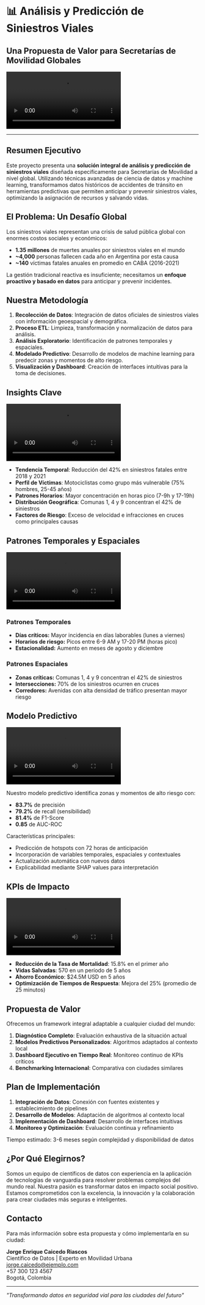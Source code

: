 # 📊 **Análisis y Predicción de Siniestros Viales**

## **Una Propuesta de Valor para Secretarías de Movilidad Globales**

![Portada](presentacion_ejecutiva/images/portada_animada.mp4)

---

## **Resumen Ejecutivo**

Este proyecto presenta una **solución integral de análisis y predicción de siniestros viales** diseñada específicamente para Secretarías de Movilidad a nivel global. Utilizando técnicas avanzadas de ciencia de datos y machine learning, transformamos datos históricos de accidentes de tránsito en herramientas predictivas que permiten anticipar y prevenir siniestros viales, optimizando la asignación de recursos y salvando vidas.

## **El Problema: Un Desafío Global**

Los siniestros viales representan una crisis de salud pública global con enormes costos sociales y económicos:

- **1.35 millones** de muertes anuales por siniestros viales en el mundo
- **~4,000** personas fallecen cada año en Argentina por esta causa
- **~140** víctimas fatales anuales en promedio en CABA (2016-2021)

La gestión tradicional reactiva es insuficiente; necesitamos un **enfoque proactivo y basado en datos** para anticipar y prevenir incidentes.

## **Nuestra Metodología**

1. **Recolección de Datos**: Integración de datos oficiales de siniestros viales con información geoespacial y demográfica.
2. **Proceso ETL**: Limpieza, transformación y normalización de datos para análisis.
3. **Análisis Exploratorio**: Identificación de patrones temporales y espaciales.
4. **Modelado Predictivo**: Desarrollo de modelos de machine learning para predecir zonas y momentos de alto riesgo.
5. **Visualización y Dashboard**: Creación de interfaces intuitivas para la toma de decisiones.

## **Insights Clave**

![Dashboard](presentacion_ejecutiva/images/insights_dashboard_animated.mp4)

- **Tendencia Temporal**: Reducción del 42% en siniestros fatales entre 2018 y 2021
- **Perfil de Víctimas**: Motociclistas como grupo más vulnerable (75% hombres, 25-45 años)
- **Patrones Horarios**: Mayor concentración en horas pico (7-9h y 17-19h)
- **Distribución Geográfica**: Comunas 1, 4 y 9 concentran el 42% de siniestros
- **Factores de Riesgo**: Exceso de velocidad e infracciones en cruces como principales causas

## **Patrones Temporales y Espaciales**

![Patrones](presentacion_ejecutiva/images/patrones_heatmap_animated.mp4)

### **Patrones Temporales**
- **Días críticos:** Mayor incidencia en días laborables (lunes a viernes)
- **Horarios de riesgo:** Picos entre 6-9 AM y 17-20 PM (horas pico)
- **Estacionalidad:** Aumento en meses de agosto y diciembre

### **Patrones Espaciales**
- **Zonas críticas:** Comunas 1, 4 y 9 concentran el 42% de siniestros
- **Intersecciones:** 70% de los siniestros ocurren en cruces
- **Corredores:** Avenidas con alta densidad de tráfico presentan mayor riesgo

## **Modelo Predictivo**

![Modelo](presentacion_ejecutiva/images/prediccion_model_animated.mp4)

Nuestro modelo predictivo identifica zonas y momentos de alto riesgo con:
- **83.7%** de precisión
- **79.2%** de recall (sensibilidad)
- **81.4%** de F1-Score
- **0.85** de AUC-ROC

Características principales:
- Predicción de hotspots con 72 horas de anticipación
- Incorporación de variables temporales, espaciales y contextuales
- Actualización automática con nuevos datos
- Explicabilidad mediante SHAP values para interpretación

## **KPIs de Impacto**

![KPIs](presentacion_ejecutiva/images/kpis_dashboard_animated.mp4)

- **Reducción de la Tasa de Mortalidad**: 15.8% en el primer año
- **Vidas Salvadas**: 570 en un período de 5 años
- **Ahorro Económico**: $24.5M USD en 5 años
- **Optimización de Tiempos de Respuesta**: Mejora del 25% (promedio de 25 minutos)

## **Propuesta de Valor**

Ofrecemos un framework integral adaptable a cualquier ciudad del mundo:

1. **Diagnóstico Completo**: Evaluación exhaustiva de la situación actual
2. **Modelos Predictivos Personalizados**: Algoritmos adaptados al contexto local
3. **Dashboard Ejecutivo en Tiempo Real**: Monitoreo continuo de KPIs críticos
4. **Benchmarking Internacional**: Comparativa con ciudades similares

## **Plan de Implementación**

1. **Integración de Datos**: Conexión con fuentes existentes y establecimiento de pipelines
2. **Desarrollo de Modelos**: Adaptación de algoritmos al contexto local
3. **Implementación de Dashboard**: Desarrollo de interfaces intuitivas
4. **Monitoreo y Optimización**: Evaluación continua y refinamiento

Tiempo estimado: 3-6 meses según complejidad y disponibilidad de datos

## **¿Por Qué Elegirnos?**

Somos un equipo de científicos de datos con experiencia en la aplicación de tecnologías de vanguardia para resolver problemas complejos del mundo real. Nuestra pasión es transformar datos en impacto social positivo. Estamos comprometidos con la excelencia, la innovación y la colaboración para crear ciudades más seguras e inteligentes.

## **Contacto**

Para más información sobre esta propuesta y cómo implementarla en su ciudad:

**Jorge Enrique Caicedo Riascos**  
Científico de Datos | Experto en Movilidad Urbana  
jorge.caicedo@ejemplo.com  
+57 300 123 4567  
Bogotá, Colombia

---

*"Transformando datos en seguridad vial para las ciudades del futuro"*
